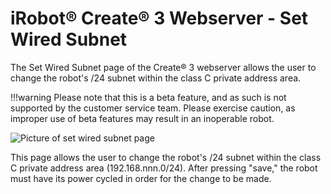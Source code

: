 # iRobot® Create® 3 Webserver - Set Wired Subnet
The Set Wired Subnet page of the Create® 3 webserver allows the user to change the robot's /24 subnet within the class C private address area.

!!!warning
    Please note that this is a beta feature, and as such is not supported by the customer service team.
    Please exercise caution, as improper use of beta features may result in an inoperable robot.


![Picture of set wired subnet page](data/set-wired-subnet.png)

This page allows the user to change the robot's /24 subnet within the class C private address area (192.168.nnn.0/24).
After pressing "save," the robot must have its power cycled in order for the change to be made.

[^1]: All trademarks mentioned are the property of their respective owners.